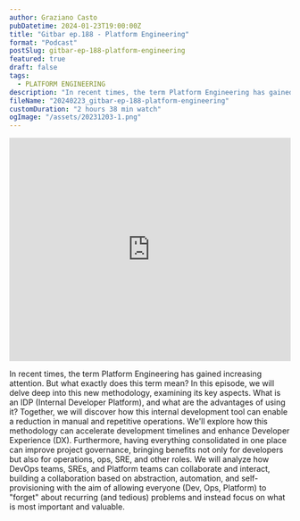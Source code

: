 ```yaml
---
author: Graziano Casto
pubDatetime: 2024-01-23T19:00:00Z
title: "Gitbar ep.188 - Platform Engineering"
format: "Podcast"
postSlug: gitbar-ep-188-platform-engineering
featured: true
draft: false
tags:
  - PLATFORM ENGINEERING
description: "In recent times, the term Platform Engineering has gained increasing attention. But what exactly does this term mean? In this episode, we will delve deep into this new methodology, examining its key aspects."
fileName: "20240223_gitbar-ep-188-platform-engineering"
customDuration: "2 hours 38 min watch"
ogImage: "/assets/20231203-1.png"
---
```


<iframe width="100%" height="400" src="https://www.youtube.com/embed/wt8XvQg-3FA?si=YzeE734JTrN2FnzX" title="Gitbar ep.188 - Platform Engineering" frameborder="0" allow="accelerometer; autoplay; clipboard-write; encrypted-media; gyroscope; picture-in-picture; web-share" allowfullscreen></iframe>

In recent times, the term Platform Engineering has gained increasing attention. But what exactly does this term mean? In this episode, we will delve deep into this new methodology, examining its key aspects. What is an IDP (Internal Developer Platform), and what are the advantages of using it? Together, we will discover how this internal development tool can enable a reduction in manual and repetitive operations. We'll explore how this methodology can accelerate development timelines and enhance Developer Experience (DX). Furthermore, having everything consolidated in one place can improve project governance, bringing benefits not only for developers but also for operations, ops, SRE, and other roles. We will analyze how DevOps teams, SREs, and Platform teams can collaborate and interact, building a collaboration based on abstraction, automation, and self-provisioning with the aim of allowing everyone (Dev, Ops, Platform) to "forget" about recurring (and tedious) problems and instead focus on what is most important and valuable.
